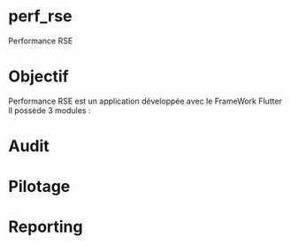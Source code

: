 # perf_rse

Performance RSE

# Objectif 

Performance RSE est un application développée avec le FrameWork Flutter
Il possède 3 modules : 

# Audit 

# Pilotage 

# Reporting 